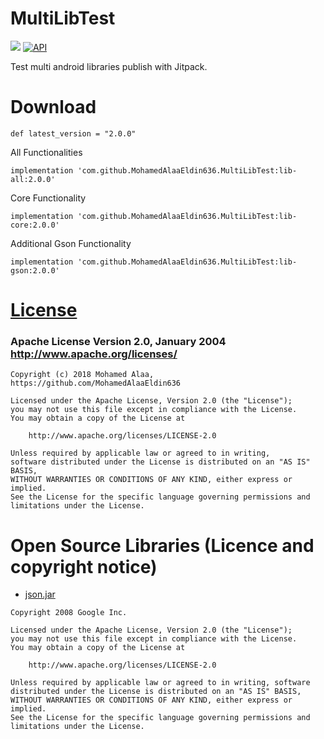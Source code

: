 # MultiLibTest 
[![](https://jitpack.io/v/MohamedAlaaEldin636/MultiLibTest.svg)](https://jitpack.io/#MohamedAlaaEldin636/MultiLibTest)
[![API](https://img.shields.io/badge/API-14%2B-blue.svg?style=flat)](https://android-arsenal.com/api?level=14)

Test multi android libraries publish with Jitpack.

# Download 

``` def latest_version = "2.0.0" ```

All Functionalities

``` implementation 'com.github.MohamedAlaaEldin636.MultiLibTest:lib-all:2.0.0' ```

Core Functionality

``` implementation 'com.github.MohamedAlaaEldin636.MultiLibTest:lib-core:2.0.0' ```

Additional Gson Functionality

``` implementation 'com.github.MohamedAlaaEldin636.MultiLibTest:lib-gson:2.0.0' ```



# [License](https://github.com/MohamedAlaaEldin636/MultiLibTest/blob/master/LICENSE)

### Apache License Version 2.0, January 2004 http://www.apache.org/licenses/

```
Copyright (c) 2018 Mohamed Alaa, https://github.com/MohamedAlaaEldin636

Licensed under the Apache License, Version 2.0 (the "License"); 
you may not use this file except in compliance with the License. 
You may obtain a copy of the License at

    http://www.apache.org/licenses/LICENSE-2.0

Unless required by applicable law or agreed to in writing, 
software distributed under the License is distributed on an "AS IS" BASIS, 
WITHOUT WARRANTIES OR CONDITIONS OF ANY KIND, either express or implied. 
See the License for the specific language governing permissions and limitations under the License.
```

# Open Source Libraries (Licence and copyright notice)

* [json.jar](https://github.com/google/gson)

```
Copyright 2008 Google Inc.

Licensed under the Apache License, Version 2.0 (the "License");
you may not use this file except in compliance with the License.
You may obtain a copy of the License at

    http://www.apache.org/licenses/LICENSE-2.0

Unless required by applicable law or agreed to in writing, software
distributed under the License is distributed on an "AS IS" BASIS,
WITHOUT WARRANTIES OR CONDITIONS OF ANY KIND, either express or implied.
See the License for the specific language governing permissions and
limitations under the License.
```
